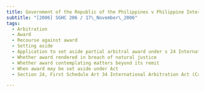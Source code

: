 ```yaml
---
title: Government of the Republic of the Philippines v Philippine International Air Terminals Co, Inc 
subtitle: "[2006] SGHC 206 / 17\_November\_2006"
tags:
  - Arbitration
  - Award
  - Recourse against award
  - Setting aside
  - Application to set aside partial arbitral award under s 24 International Arbitration Act and Art 34 UNCITRAL Model Law
  - Whether award rendered in breach of natural justice
  - Whether award contemplating matters beyond its remit
  - When award may be set aside under Act
  - Section 24, First Schedule Art 34 International Arbitration Act (Cap 143A, 2002 Rev Ed)

---
```


